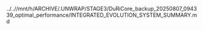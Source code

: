 ../..//mnt/h/ARCHIVE/.UNWRAP/STAGE3/DuRiCore_backup_20250807_094339_optimal_performance/INTEGRATED_EVOLUTION_SYSTEM_SUMMARY.md